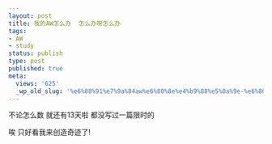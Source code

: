 ```yaml
---
layout: post
title: 我的AW怎么办  怎么办呀怎么办
tags:
- AW
- study
status: publish
type: post
published: true
meta:
  views: '625'
  _wp_old_slug: '%e6%88%91%e7%9a%84aw%e6%80%8e%e4%b9%88%e5%8a%9e-%e6%80%8e%e4%b9%88%e5%8a%9e%e5%91%80%e6%80%8e%e4%b9%88%e5%8a%9e'
---
```

不论怎么数  就还有13天啦  都没写过一篇限时的

唉 只好看我来创造奇迹了!

